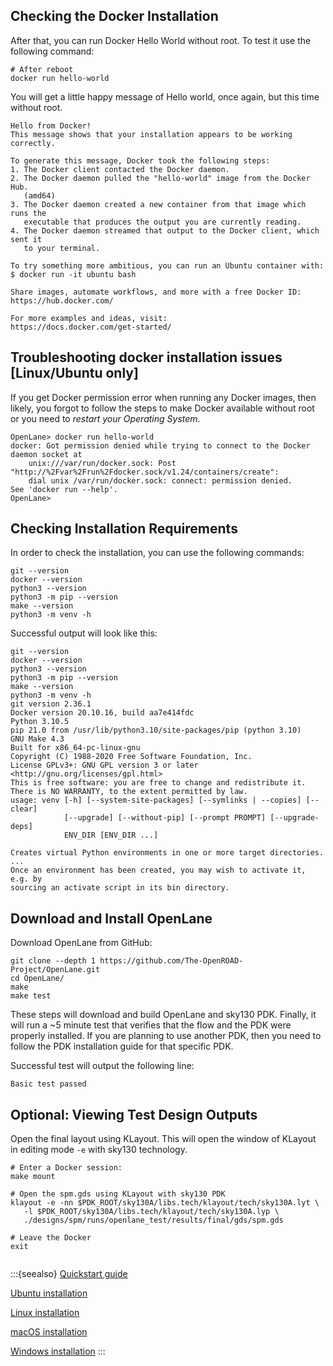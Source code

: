 ## Checking the Docker Installation

After that, you can run Docker Hello World without root. To test it use the following command:

```shell
# After reboot
docker run hello-world
```

You will get a little happy message of Hello world, once again, but this time without root.

```
Hello from Docker!
This message shows that your installation appears to be working correctly.

To generate this message, Docker took the following steps:
1. The Docker client contacted the Docker daemon.
2. The Docker daemon pulled the "hello-world" image from the Docker Hub.
   (amd64)
3. The Docker daemon created a new container from that image which runs the
   executable that produces the output you are currently reading.
4. The Docker daemon streamed that output to the Docker client, which sent it
   to your terminal.

To try something more ambitious, you can run an Ubuntu container with:
$ docker run -it ubuntu bash

Share images, automate workflows, and more with a free Docker ID:
https://hub.docker.com/

For more examples and ideas, visit:
https://docs.docker.com/get-started/
```

## Troubleshooting docker installation issues \[Linux/Ubuntu only\]

If you get Docker permission error when running any Docker images, then likely,
you forgot to follow the steps to make Docker available without root or you need to *restart your Operating System*.

```
OpenLane> docker run hello-world
docker: Got permission denied while trying to connect to the Docker daemon socket at
    unix:///var/run/docker.sock: Post "http://%2Fvar%2Frun%2Fdocker.sock/v1.24/containers/create":
    dial unix /var/run/docker.sock: connect: permission denied.
See 'docker run --help'.
OpenLane>
```

## Checking Installation Requirements

In order to check the installation, you can use the following commands:

```
git --version
docker --version
python3 --version
python3 -m pip --version
make --version
python3 -m venv -h
```

Successful output will look like this:

```
git --version
docker --version
python3 --version
python3 -m pip --version
make --version
python3 -m venv -h
git version 2.36.1
Docker version 20.10.16, build aa7e414fdc
Python 3.10.5
pip 21.0 from /usr/lib/python3.10/site-packages/pip (python 3.10)
GNU Make 4.3
Built for x86_64-pc-linux-gnu
Copyright (C) 1988-2020 Free Software Foundation, Inc.
License GPLv3+: GNU GPL version 3 or later <http://gnu.org/licenses/gpl.html>
This is free software: you are free to change and redistribute it.
There is NO WARRANTY, to the extent permitted by law.
usage: venv [-h] [--system-site-packages] [--symlinks | --copies] [--clear]
            [--upgrade] [--without-pip] [--prompt PROMPT] [--upgrade-deps]
            ENV_DIR [ENV_DIR ...]

Creates virtual Python environments in one or more target directories.
...
Once an environment has been created, you may wish to activate it, e.g. by
sourcing an activate script in its bin directory.
```

## Download and Install OpenLane

Download OpenLane from GitHub:

```
git clone --depth 1 https://github.com/The-OpenROAD-Project/OpenLane.git
cd OpenLane/
make
make test
```

These steps will download and build OpenLane and sky130 PDK. Finally, it will run a ~5 minute test that verifies that the flow and the PDK were properly installed.
If you are planning to use another PDK, then you need to follow the PDK installation guide for that specific PDK.

Successful test will output the following line:

```
Basic test passed
```

## Optional: Viewing Test Design Outputs

Open the final layout using KLayout. This will open the window of KLayout in editing mode `-e` with sky130 technology.

```
# Enter a Docker session:
make mount

# Open the spm.gds using KLayout with sky130 PDK
klayout -e -nn $PDK_ROOT/sky130A/libs.tech/klayout/tech/sky130A.lyt \
   -l $PDK_ROOT/sky130A/libs.tech/klayout/tech/sky130A.lyp \
   ./designs/spm/runs/openlane_test/results/final/gds/spm.gds

# Leave the Docker
exit
```

```{image} ../../../_static/installation/spm.png
```

:::{seealso}
[Quickstart guide](../quickstart.md)

[Ubuntu installation](installation_ubuntu.md)

[Linux installation](installation_linux.md)

[macOS installation](installation_macos.md)

[Windows installation](installation_win.md)
:::
